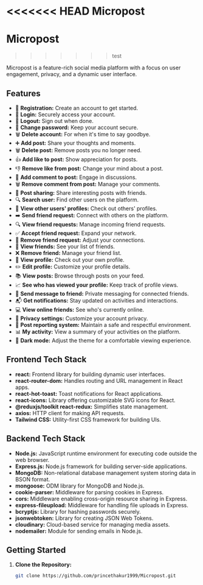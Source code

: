 <<<<<<< HEAD
Micropost
=======
# Micropost
>>>>>>> test

Micropost is a feature-rich social media platform with a focus on user engagement, privacy, and a dynamic user interface.

## Features

- 📝 **Registration:** Create an account to get started.
- 🔑 **Login:** Securely access your account.
- 🚪 **Logout:** Sign out when done.
- 🔄 **Change password:** Keep your account secure.
- 🗑️ **Delete account:** For when it's time to say goodbye.
- ➕ **Add post:** Share your thoughts and moments.
- 🗑️ **Delete post:** Remove posts you no longer need.
- 👍 **Add like to post:** Show appreciation for posts.
- 👎 **Remove like from post:** Change your mind about a post.
- 💬 **Add comment to post:** Engage in discussions.
- 🗑️ **Remove comment from post:** Manage your comments.
- 🔄 **Post sharing:** Share interesting posts with friends.
- 🔍 **Search user:** Find other users on the platform.
- 👥 **View other users' profiles:** Check out others' profiles.
- ➡️ **Send friend request:** Connect with others on the platform.
- 🔍 **View friend requests:** Manage incoming friend requests.
- ✅ **Accept friend request:** Expand your network.
- 🚫 **Remove friend request:** Adjust your connections.
- 👥 **View friends:** See your list of friends.
- ❌ **Remove friend:** Manage your friend list.
- 👀 **View profile:** Check out your own profile.
- ✏️ **Edit profile:** Customize your profile details.
- 📚 **View posts:** Browse through posts on your feed.
- 📈 **See who has viewed your profile:** Keep track of profile views.
- 💬 **Send message to friend:** Private messaging for connected friends.
- 📬 **Get notifications:** Stay updated on activities and interactions.
- 💻 **View online friends:** See who's currently online.
- 🔐 **Privacy settings:** Customize your account privacy.
- 🚨 **Post reporting system:** Maintain a safe and respectful environment.
- 📊 **My activity:** View a summary of your activities on the platform.
- 🌙 **Dark mode:** Adjust the theme for a comfortable viewing experience.

## Frontend Tech Stack

- **react:** Frontend library for building dynamic user interfaces.
- **react-router-dom:** Handles routing and URL management in React apps.
- **react-hot-toast:** Toast notifications for React applications.
- **react-icons:** Library offering customizable SVG icons for React.
- **@reduxjs/toolkit react-redux:** Simplifies state management.
- **axios:** HTTP client for making API requests.
- **Tailwind CSS:** Utility-first CSS framework for building UIs.

## Backend Tech Stack

- **Node.js:** JavaScript runtime environment for executing code outside the web browser.
- **Express.js:** Node.js framework for building server-side applications.
- **MongoDB:** Non-relational database management system storing data in BSON format.
- **mongoose:** ODM library for MongoDB and Node.js.
- **cookie-parser:** Middleware for parsing cookies in Express.
- **cors:** Middleware enabling cross-origin resource sharing in Express.
- **express-fileupload:** Middleware for handling file uploads in Express.
- **bcryptjs:** Library for hashing passwords securely.
- **jsonwebtoken:** Library for creating JSON Web Tokens.
- **cloudinary:** Cloud-based service for managing media assets.
- **nodemailer:** Module for sending emails in Node.js.

## Getting Started

1. **Clone the Repository:**
   ```bash
   git clone https://github.com/princethakur1999/Micropost.git
   ```

